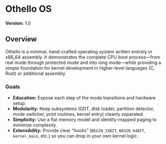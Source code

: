 # Othello OS

**Version:** 1.0

## Overview

Othello is a minimal, hand-crafted operating system written entirely in x86_64 assembly. It demonstrates the complete CPU boot process—from real mode through protected mode and into long mode—while providing a simple foundation for kernel development in higher-level languages (C, Rust) or additional assembly.

### Goals
- **Education:** Expose each step of the mode transitions and hardware setup.  
- **Modularity:** Keep subsystems (GDT, disk loader, partition detector, mode switcher, print routines, kernel entry) cleanly separated.  
- **Simplicity:** Use a flat memory model and identity-mapped paging to minimize complexity.  
- **Extensibility:** Provide clear “hooks” (`BEGIN_32BIT`, `BEGIN_64BIT`, `kernel_main`, etc.) so you can drop in your own kernel logic.  
